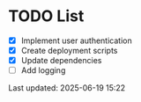 # TODO List

- [x] Implement user authentication
- [x] Create deployment scripts
- [x] Update dependencies
- [ ] Add logging

Last updated: 2025-06-19 15:22
